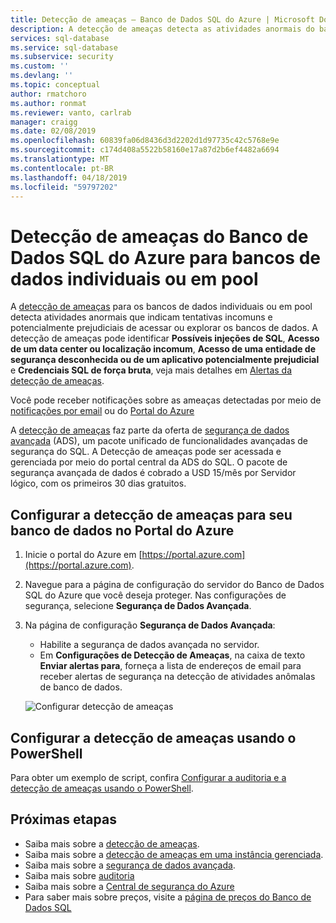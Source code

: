 ```yaml
---
title: Detecção de ameaças – Banco de Dados SQL do Azure | Microsoft Docs
description: A detecção de ameaças detecta as atividades anormais do banco de dados que indicam possíveis ameaças de segurança contra o banco de dados em um banco de dados individual ou um pool elástico.
services: sql-database
ms.service: sql-database
ms.subservice: security
ms.custom: ''
ms.devlang: ''
ms.topic: conceptual
author: rmatchoro
ms.author: ronmat
ms.reviewer: vanto, carlrab
manager: craigg
ms.date: 02/08/2019
ms.openlocfilehash: 60839fa06d8436d3d2202d1d97735c42c5768e9e
ms.sourcegitcommit: c174d408a5522b58160e17a87d2b6ef4482a6694
ms.translationtype: MT
ms.contentlocale: pt-BR
ms.lasthandoff: 04/18/2019
ms.locfileid: "59797202"
---
```

# <a name="azure-sql-database-threat-detection-for-single-or-pooled-databases"></a>Detecção de ameaças do Banco de Dados SQL do Azure para bancos de dados individuais ou em pool

A [detecção de ameaças](sql-database-threat-detection-overview.md) para os bancos de dados individuais ou em pool detecta atividades anormais que indicam tentativas incomuns e potencialmente prejudiciais de acessar ou explorar os bancos de dados. A detecção de ameaças pode identificar **Possíveis injeções de SQL**, **Acesso de um data center ou localização incomum**, **Acesso de uma entidade de segurança desconhecida ou de um aplicativo potencialmente prejudicial** e **Credenciais SQL de força bruta**, veja mais detalhes em [Alertas da detecção de ameaças](sql-database-threat-detection-overview.md#advanced-threat-protection-alerts).

Você pode receber notificações sobre as ameaças detectadas por meio de [notificações por email](sql-database-threat-detection-overview.md#explore-anomalous-database-activities-upon-detection-of-a-suspicious-event) ou do [Portal do Azure](sql-database-threat-detection-overview.md#explore-advanced-threat-protection-alerts-for-your-database-in-the-azure-portal)

A [detecção de ameaças](sql-database-threat-detection-overview.md) faz parte da oferta de [segurança de dados avançada](sql-database-advanced-data-security.md) (ADS), um pacote unificado de funcionalidades avançadas de segurança do SQL. A Detecção de ameaças pode ser acessada e gerenciada por meio do portal central da ADS do SQL. O pacote de segurança avançada de dados é cobrado a USD 15/mês por Servidor lógico, com os primeiros 30 dias gratuitos.

## <a name="set-up-threat-detection-for-your-database-in-the-azure-portal"></a>Configurar a detecção de ameaças para seu banco de dados no Portal do Azure

1. Inicie o portal do Azure em [https://portal.azure.com](https://portal.azure.com).
2. Navegue para a página de configuração do servidor do Banco de Dados SQL do Azure que você deseja proteger. Nas configurações de segurança, selecione **Segurança de Dados Avançada**.
3. Na página de configuração **Segurança de Dados Avançada**:

   - Habilite a segurança de dados avançada no servidor.
   - Em **Configurações de Detecção de Ameaças**, na caixa de texto **Enviar alertas para**, forneça a lista de endereços de email para receber alertas de segurança na detecção de atividades anômalas de banco de dados.
  
   ![Configurar detecção de ameaças](./media/sql-database-threat-detection/set_up_threat_detection.png)

## <a name="set-up-threat-detection-using-powershell"></a>Configurar a detecção de ameaças usando o PowerShell

Para obter um exemplo de script, confira [Configurar a auditoria e a detecção de ameaças usando o PowerShell](scripts/sql-database-auditing-and-threat-detection-powershell.md).

## <a name="next-steps"></a>Próximas etapas

- Saiba mais sobre a [detecção de ameaças](sql-database-threat-detection-overview.md).
- Saiba mais sobre a [detecção de ameaças em uma instância gerenciada](sql-database-managed-instance-threat-detection.md).  
- Saiba mais sobre a [segurança de dados avançada](sql-database-advanced-data-security.md).
- Saiba mais sobre [auditoria](sql-database-auditing.md)
- Saiba mais sobre a [Central de segurança do Azure](https://docs.microsoft.com/azure/security-center/security-center-intro)
- Para saber mais sobre preços, visite a [página de preços do Banco de Dados SQL](https://azure.microsoft.com/pricing/details/sql-database/)  
